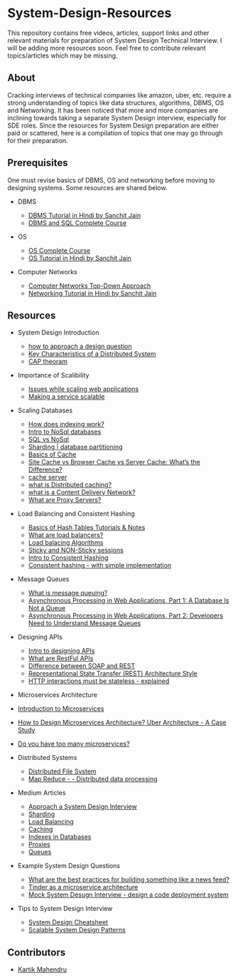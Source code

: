 # System-Design-Resources

This repository contains free videos, articles, support links and other relevant materials for preparation of System Design Technical Interview. I will be adding more resources soon. Feel free to contribute relevant topics/articles which may be missing.

## About

Cracking interviews of technical companies like amazon, uber, etc. require a strong understanding of topics like data structures, algorithms, DBMS, OS and Networking. It has been noticed that more and more companies are inclining towards taking a separate System Design interview, especially for SDE roles. Since the resources for System Design preparation are either paid or scattered, here is a compilation of topics that one may go through for their preparation.

## Prerequisites
One must revise basics of DBMS, OS and networking before moving to designing systems.
Some resources are shared below.

- DBMS
  - [DBMS Tutorial in Hindi by Sanchit Jain](https://www.youtube.com/playlist?list=PLmXKhU9FNesR1rSES7oLdJaNFgmuj0SYV)
  - [DBMS and SQL Complete Course](https://www.youtube.com/playlist?list=PLyRxBafKYiWBkas4b39rRBaj37s4YCoGA)
  
- OS
  - [OS Complete Course](https://www.youtube.com/playlist?list=PLyRxBafKYiWDHOiOsjz7pEqdEYwHIx-az)
  - [OS Tutorial in Hindi by Sanchit Jain](https://www.youtube.com/playlist?list=PLmXKhU9FNesSFvj6gASuWmQd23Ul5omtD)
  
- Computer Networks
  - [Computer Networks Top-Down Approach](https://www.youtube.com/playlist?list=PLyRxBafKYiWDsWpByomYFty3J8Rfycu-L)
  - [Networking Tutorial in Hindi by Sanchit Jain](https://www.youtube.com/playlist?list=PLmXKhU9FNesSjFbXSZGF8JF_4LVwwofCd)

## Resources

- System Design Introduction 
	- [how to approach a design question](https://www.hiredintech.com/system-design)
	- [Key Characteristics of a Distributed System](https://github.com/lei-hsia/grokking-system-design/blob/master/basics/key-characteristics.md)
	- [CAP theoram](https://www.youtube.com/watch?v=k-Yaq8AHlFA)

- Importance of Scalibility 
  - [Issues while scaling web applications](http://highscalability.com/blog/2014/5/12/4-architecture-issues-when-scaling-web-applications-bottlene.html)
  - [Making a service scalable](https://www.lecloud.net/tagged/scalability)

- Scaling Databases
  - [How does indexing work?](https://chartio.com/learn/databases/how-does-indexing-work/)
  - [Intro to NoSql databases](https://www.youtube.com/watch?v=xQnIN9bW0og&list=PLMCXHnjXnTnvo6alSjVkgxV-VH6EPyvoX&index=15)
  - [SQL vs NoSql](https://github.com/lei-hsia/grokking-system-design/blob/master/basics/sql-vs-nosql.md)
  - [Sharding | database partitioning](https://www.youtube.com/watch?v=yNrVexoEnFM)
  - [Basics of Cache](https://github.com/lei-hsia/grokking-system-design/blob/master/basics/caching.md)
  - [Site Cache vs Browser Cache vs Server Cache: What’s the Difference?](https://wp-rocket.me/blog/different-types-of-caching/)
  - [cache server](https://whatis.techtarget.com/definition/cache-server)
  - [what is Distributed caching?](https://www.youtube.com/watch?v=U3RkDLtS7uY)
  - [what is a Content Delivery Network?](https://www.youtube.com/watch?v=0QKjnCu6tAM)
  - [What are Proxy Servers?](https://www.varonis.com/blog/what-is-a-proxy-server/)
 

- Load Balancing and Consistent Hashing
   - [Basics of Hash Tables Tutorials & Notes](https://www.hackerearth.com/practice/data-structures/hash-tables/basics-of-hash-tables/tutorial/)
   - [What are load balancers?]()
   - [Load balacing Algorithms](https://kemptechnologies.com/load-balancer/load-balancing-algorithms-techniques/)
   - [Sticky and NON-Sticky sessions](https://stackoverflow.com/questions/10494431/sticky-and-non-sticky-sessions)
   - [Intro to Consistent Hashing](https://www.youtube.com/watch?v=zaRkONvyGr8&list=PLMCXHnjXnTnvo6alSjVkgxV-VH6EPyvoX&index=4)
   - [Consistent hashing - with simple implementation](http://michaelnielsen.org/blog/consistent-hashing/)

- Message Queues
  - [What is message queuing?](https://www.cloudamqp.com/blog/2014-12-03-what-is-message-queuing.html)
  - [Asynchronous Processing in Web Applications, Part 1: A Database Is Not a Queue](http://blog.codepath.com/2012/11/15/asynchronous-processing-in-web-applications-part-1-a-database-is-not-a-queue/)
  - [Asynchronous Processing in Web Applications, Part 2: Developers Need to Understand Message Queues](http://blog.codepath.com/2013/01/06/asynchronous-processing-in-web-applications-part-2-developers-need-to-understand-message-queues/)

- Designing APIs
  - [Intro to designing APIs](https://www.youtube.com/watch?v=_YlYuNMTCc8&list=PLMCXHnjXnTnvo6alSjVkgxV-VH6EPyvoX&index=12)
  - [What are RestFul APIs](https://www.youtube.com/watch?v=bPNfu0IZhoE)
  - [Difference between SOAP and REST](https://www.youtube.com/watch?v=bPNfu0IZhoE)
  - [Representational State Transfer (REST) Architecture Style](https://www.ics.uci.edu/~fielding/pubs/dissertation/rest_arch_style.htm)
  - [HTTP interactions must be stateless - explained](https://ruben.verborgh.org/blog/2012/08/24/rest-wheres-my-state/)

- Microservices Architecture 
 - [Introduction to Microservices](https://www.youtube.com/watch?v=qYhRvH9tJKw)
 - [How to Design Microservices Architecture? Uber Architecture - A Case Study](https://www.youtube.com/watch?v=Zed6udTPGro)
 - [Do you have too many microservices?](http://highscalability.com/blog/2018/4/5/do-you-have-too-many-microservices-five-design-attributes-th.html)
 
- Distributed Systems
  - [Distributed File System](https://www.youtube.com/watch?v=LcuT0ynb_ks)
  - [Map Reduce - - Distributed data processing](https://www.youtube.com/watch?v=MAJ0aW5g17c)
  
- Medium Articles
  - [Approach a System Design Interview](https://medium.com/system-designing-interviews/approach-a-system-design-interview-f3594e243730)
  - [Sharding](https://medium.com/system-designing-interviews/system-design-chapter-2-sharding-484960c18f6)
  - [Load Balancing](https://medium.com/system-designing-interviews/system-design-chapter-3-load-balancing-e1c89148e37)
  - [Caching](https://medium.com/system-designing-interviews/system-design-chapter-4-caching-b59a4cf83f10)
  - [Indexes in Databases](https://medium.com/@nishantnitb/system-design-chapter-5-indexes-in-databases-beb90295dbcf)
  - [Proxies](https://medium.com/system-designing-interviews/system-design-chapter-6-proxies-f77be8858023)
  - [Queues](https://medium.com/system-designing-interviews/system-design-chapter-7-queues-5f3f9bed81)
  

  
- Example System Design Questions
  - [What are the best practices for building something like a news feed?](https://www.quora.com/What-are-the-best-practices-for-building-something-like-a-news-feed)
  - [Tinder as a microservice architecture](https://www.youtube.com/watch?v=tndzLznxq40)
  - [Mock System Desugn Interview - design a code deployment system](https://www.youtube.com/watch?v=q0KGYwNbf-0)

- Tips to System Design Interview
  - [System Design Cheatsheet](https://gist.github.com/vasanthk/485d1c25737e8e72759f)
  - [Scalable System Design Patterns](http://horicky.blogspot.com/2010/10/scalable-system-design-patterns.html)
  
## Contributors

* [Kartik Mahendru](https://github.com/kartikMahendru)
